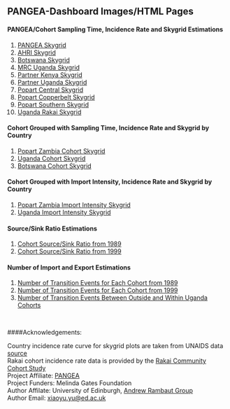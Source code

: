 ## PANGEA-Dashboard Images/HTML Pages

#### PANGEA/Cohort Sampling Time, Incidence Rate and Skygrid Estimations

1. [PANGEA Skygrid](https://xiaoyu518.github.io/PANGEA_Skygrid.html)
2. [AHRI Skygrid](https://xiaoyu518.github.io/AHRI_Skygrid.html)
3. [Botswana Skygrid](https://xiaoyu518.github.io/Botswana_Skygrid.html)
4. [MRC Uganda Skygrid](https://xiaoyu518.github.io/MRCUganda_Skygrid.html)
5. [Partner Kenya Skygrid](https://xiaoyu518.github.io/PartnerKenya_Skygrid.html)
6. [Partner Uganda Skygrid](https://xiaoyu518.github.io/PartnerUganda_Skygrid.html)
7. [Popart Central Skygrid](https://xiaoyu518.github.io/PopartCentral_Skygrid.html)
8. [Popart Copperbelt Skygrid](https://xiaoyu518.github.io/PopartCopperbelt_Skygrid.html)
9. [Popart Southern Skygrid](https://xiaoyu518.github.io/PopartSouthern_Skygrid.html)
10. [Uganda Rakai Skygrid](https://xiaoyu518.github.io/UgandaRakai_Skygrid.html)


#### Cohort Grouped with Sampling Time, Incidence Rate and Skygrid by Country 

1. [Popart Zambia Cohort Skygrid](https://xiaoyu518.github.io/PopartAll_Skygrid.html)
2. [Uganda Cohort Skygrid](https://xiaoyu518.github.io/Uganda_Skygrid.html)
3. [Botswana Cohort Skygrid](https://xiaoyu518.github.io/BotswanaAll_Skygrid.html)

#### Cohort Grouped with Import Intensity, Incidence Rate and Skygrid by Country 

1. [Popart Zambia Import Intensity Skygrid](https://xiaoyu518.github.io/Popart_Import_Intensity.html)
2. [Uganda Import Intensity Skygrid](https://xiaoyu518.github.io/Uganda_Import_Intensity.html)

#### Source/Sink Ratio Estimations

1. [Cohort Source/Sink Ratio from 1989](https://xiaoyu518.github.io/ssRatio_1989.html)
2. [Cohort Source/Sink Ratio from 1999](https://xiaoyu518.github.io/ssRatio_1999.html)

#### Number of Import and Export Estimations

1. [Number of Transition Events for Each Cohort from 1989](https://xiaoyu518.github.io/ssEvents_1989.html)
2. [Number of Transition Events for Each Cohort from 1999](https://xiaoyu518.github.io/ssEvents_1999.html)
3. [Number of Transition Events Between Outside and Within Uganda Cohorts](https://xiaoyu518.github.io/Uganda_Cohort_Transition.html)

<br>

####Acknowledgements:

Country incidence rate curve for skygrid plots are taken from UNAIDS data [source](https://aidsinfo.unaids.org/)<br>
Rakai cohort incidence rate data is provided by the [Rakai Community Cohort Study](https://www.rhsp.org/research/rccs/explore-rccs-data)<br>
Project Affiliate: [PANGEA](https://www.pangea-hiv.org/)<br>
Project Funders: Melinda Gates Foundation<br>
Author Affilate: University of Edinburgh, [Andrew Rambaut Group](http://tree.bio.ed.ac.uk/people/)<br>
Author Email: xiaoyu.yu@ed.ac.uk<br>
